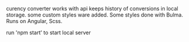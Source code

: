 curency converter works with api
keeps history of conversions in local storage.
some custom styles ware added. Some styles done with Bulma. 
Runs on Angular, Scss.

run 'npm start' to start local server